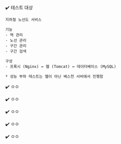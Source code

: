 ✔️ 테스트 대상

```
지하철 노선도 서비스

기능
- 역 관리
- 노선 관리
- 구간 관리
- 구간 검색

구성
- 프록시 (Nginx) ↔ 웹 (Tomcat) ↔ 데이터베이스 (MySQL)

* 성능 부하 테스트는 웹이 아닌 베스천 서버에서 진행함  
```

✔️ ㅇㅇ

✔️ ㅇㅇ

✔️ ㅇㅇ

✔️ ㅇㅇ

✔️ ㅇㅇ
